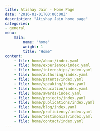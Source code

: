 ```yaml
---
title: Atishay Jain - Home Page
date: "2016-01-01T00:00:00Z"
description: "Atishay Jain home page"
categories:
- general
menu:
    main:
        name: "home"
        weight: 1
        title: "Home"
content:
    - file: home/about/index.yaml
    - file: home/experience/index.yaml
    - file: home/internships/index.yaml
    - file: home/authoring/index.yaml
    - file: home/patents/index.yaml
    - file: home/speaking/index.yaml
    - file: home/education/index.yaml
    - file: home/awards/index.yaml
    - file: home/projects/index.yaml
    - file: home/publications/index.yaml
    - file: home/blog/index.yaml
    - file: home/proficiency/index.yaml
    - file: home/testimonial/index.yaml
    - file: home/contact/index.yaml
---
```

